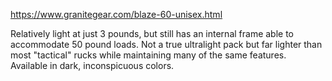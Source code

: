 https://www.granitegear.com/blaze-60-unisex.html

Relatively light at just 3 pounds, but still has an internal frame able to accommodate 50 pound loads. Not a true ultralight pack but far lighter than most "tactical" rucks while maintaining many of the same features. Available in dark, inconspicuous colors.